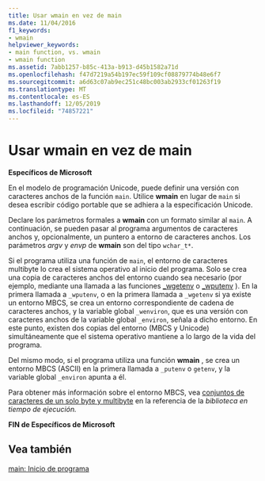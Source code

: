 ```yaml
---
title: Usar wmain en vez de main
ms.date: 11/04/2016
f1_keywords:
- wmain
helpviewer_keywords:
- main function, vs. wmain
- wmain function
ms.assetid: 7abb1257-b85c-413a-b913-d45b1582a71d
ms.openlocfilehash: f47d7219a54b197ec59f109cf08879774b48e6f7
ms.sourcegitcommit: a6d63c07ab9ec251c48bc003ab2933cf01263f19
ms.translationtype: MT
ms.contentlocale: es-ES
ms.lasthandoff: 12/05/2019
ms.locfileid: "74857221"
---
```

# <a name="using-wmain-instead-of-main"></a>Usar wmain en vez de main

**Específicos de Microsoft**

En el modelo de programación Unicode, puede definir una versión con caracteres anchos de la función `main`. Utilice **wmain** en lugar de `main` si desea escribir código portable que se adhiera a la especificación Unicode.

Declare los parámetros formales a **wmain** con un formato similar al `main`. A continuación, se pueden pasar al programa argumentos de caracteres anchos y, opcionalmente, un puntero a entorno de caracteres anchos. Los parámetros *argv* y *envp* de **wmain** son del tipo `wchar_t*`.

Si el programa utiliza una función de `main`, el entorno de caracteres multibyte lo crea el sistema operativo al inicio del programa. Solo se crea una copia de caracteres anchos del entorno cuando sea necesario (por ejemplo, mediante una llamada a las funciones [_wgetenv](../c-runtime-library/reference/getenv-wgetenv.md) o [_wputenv](../c-runtime-library/reference/putenv-wputenv.md) ). En la primera llamada a `_wputenv`, o en la primera llamada a `_wgetenv` si ya existe un entorno MBCS, se crea un entorno correspondiente de cadena de caracteres anchos, y la variable global `_wenviron`, que es una versión con caracteres anchos de la variable global `_environ`, señala a dicho entorno. En este punto, existen dos copias del entorno (MBCS y Unicode) simultáneamente que el sistema operativo mantiene a lo largo de la vida del programa.

Del mismo modo, si el programa utiliza una función **wmain** , se crea un entorno MBCS (ASCII) en la primera llamada a `_putenv` o `getenv`, y la variable global `_environ` apunta a él.

Para obtener más información sobre el entorno MBCS, vea [conjuntos de caracteres de un solo byte y multibyte](../c-runtime-library/single-byte-and-multibyte-character-sets.md) en la referencia de la *biblioteca en tiempo de ejecución.*

**FIN de Específicos de Microsoft**

## <a name="see-also"></a>Vea también

[main: Inicio de programa](../cpp/main-program-startup.md)